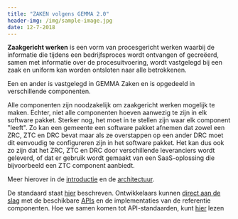 ```yaml
---
title: "ZAKEN volgens GEMMA 2.0"
header-img: /img/sample-image.jpg
date: 12-7-2018
---
```


**Zaakgericht werken** is een vorm van procesgericht werken waarbij de 
informatie die tijdens een bedrijfsproces wordt ontvangen of gecreëerd, samen 
met informatie over de procesuitvoering, wordt vastgelegd bij een zaak en 
uniform kan worden ontsloten naar alle betrokkenen.

Een en ander is vastgelegd in GEMMA Zaken en is opgedeeld in verschillende 
componenten.

Alle componenten zijn noodzakelijk om zaakgericht werken mogelijk te maken. 
Echter, niet alle componenten hoeven aanwezig te zijn in elk software pakket. 
Sterker nog, het moet in te stellen zijn waar elk component "leeft". Zo kan een 
gemeente een software pakket afnemen dat zowel een ZRC, ZTC en DRC bevat maar 
als ze overstappen op een ander DRC moet dit eenvoudig te configureren zijn in 
het software pakket. Het kan dus ook zo zijn dat het ZRC, ZTC en DRC door 
verschillende leveranciers wordt geleverd, of dat er gebruik wordt gemaakt van 
een SaaS-oplossing die bijvoorbeeld een ZTC component aanbiedt.

Meer hierover in de [introductie](introductie/index) en de 
[architectuur](architectuur/index).

De standaard staat [hier](/standaard/standaard) beschreven. Ontwikkelaars
kunnen [direct aan de slag](ontwikkelaars/aan-de-slag) met de beschikbare 
[APIs](standaard/apis/index) en de implementaties van de referentie componenten. Hoe we samen komen tot API-standaarden, kunt [hier](https://github.com/VNG-Realisatie/gemma-zaken/blob/master/docs/_content/community/bijdragen.md) lezen
